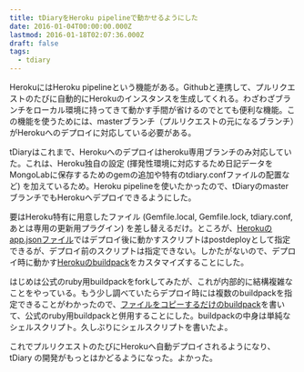 ```yaml
---
title: tDiaryをHeroku pipelineで動かせるようにした
date: 2016-01-04T00:00:00.000Z
lastmod: 2016-01-18T02:07:36.000Z
draft: false
tags:
  - tdiary
---
```


HerokuにはHeroku pipelineという機能がある。Githubと連携して、プルリクエストのたびに自動的にHerokuのインスタンスを生成してくれる。わざわざブランチをローカル環境に持ってきて動かす手間が省けるのでとても便利な機能。この機能を使うためには、masterブランチ（プルリクエストの元になるブランチ）がHerokuへのデプロイに対応している必要がある。

tDiaryはこれまで、Herokuへのデプロイはheroku専用ブランチのみ対応していた。これは、Heroku独自の設定 (揮発性環境に対応するため日記データをMongoLabに保存するためのgemの追加や特有のtdiary.confファイルの配置など) を加えているため。Heroku pipelineを使いたかったので、tDiaryのmasterブランチでもHerokuへデプロイできるようにした。

要はHeroku特有に用意したファイル (Gemfile.local, Gemfile.lock, tdiary.conf, あとは専用の更新用プラグイン) を差し替えるだけ。ところが、[Herokuのapp.jsonファイル](https://devcenter.heroku.com/articles/app-json-schema)ではデプロイ後に動かすスクリプトはpostdeployとして指定できるが、デプロイ前のスクリプトは指定できない。しかたがないので、デプロイ時に動かす[Herokuのbuildpack](https://devcenter.heroku.com/articles/buildpacks)をカスタマイズすることにした。

はじめは公式のruby用buildpackをforkしてみたが、これが内部的に結構複雑なことをやっている。もう少し調べていたらデプロイ時には複数のbuildpackを指定できることがわかったので、[ファイルをコピーするだけのbuildpack](https://github.com/tdiary/heroku-buildpack-tdiary)を書いて、公式のruby用buildpackと併用することにした。buildpackの中身は単純なシェルスクリプト。久しぶりにシェルスクリプトを書いたよ。

これでプルリクエストのたびにHerokuへ自動デプロイされるようになり、 tDiary の開発がもっとはかどるようになった。よかった。
